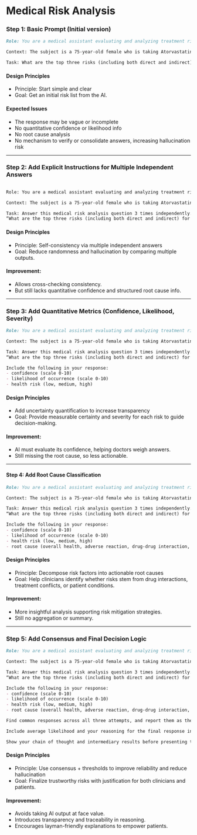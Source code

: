 # Medical Risk Analysis

### Step 1: Basic Prompt (Initial version)

```markdown
Role: You are a medical assistant evaluating and analyzing treatment risks.

Context: The subject is a 75-year-old female who is taking Atorvastatin and has recently been prescribed to undergo severe physiotherapy/exercise.

Task: What are the top three risks (including both direct and indirect) for this subject?
```

#### Design Principles

- Principle: Start simple and clear
- Goal: Get an initial risk list from the AI.

#### Expected Issues

- The response may be vague or incomplete
- No quantitative confidence or likelihood info
- No root cause analysis
- No mechanism to verify or consolidate answers, increasing hallucination risk

------

### Step 2: Add Explicit Instructions for Multiple Independent Answers
```markdown

Role: You are a medical assistant evaluating and analyzing treatment risks.

Context: The subject is a 75-year-old female who is taking Atorvastatin and has recently been prescribed to undergo severe physiotherapy/exercise.

Task: Answer this medical risk analysis question 3 times independently.  
“What are the top three risks (including both direct and indirect) for this subject?”
```

#### Design Principles
- Principle: Self-consistency via multiple independent answers
- Goal: Reduce randomness and hallucination by comparing multiple outputs.

#### Improvement:
- Allows cross-checking consistency.
- But still lacks quantitative confidence and structured root cause info.

------

### Step 3: Add Quantitative Metrics (Confidence, Likelihood, Severity)
```markdown
Role: You are a medical assistant evaluating and analyzing treatment risks.

Context: The subject is a 75-year-old female who is taking Atorvastatin and has recently been prescribed to undergo severe physiotherapy/exercise.

Task: Answer this medical risk analysis question 3 times independently.  
“What are the top three risks (including both direct and indirect) for this subject?”

Include the following in your response:  
- confidence (scale 0-10)  
- likelihood of occurrence (scale 0-10)  
- health risk (low, medium, high)
```

#### Design Principles

- Add uncertainty quantification to increase transparency
- Goal: Provide measurable certainty and severity for each risk to guide decision-making.

#### Improvement:

- AI must evaluate its confidence, helping doctors weigh answers.
- Still missing the root cause, so less actionable.

-----

#### Step 4: Add Root Cause Classification
```markdown
Role: You are a medical assistant evaluating and analyzing treatment risks.

Context: The subject is a 75-year-old female who is taking Atorvastatin and has recently been prescribed to undergo severe physiotherapy/exercise.

Task: Answer this medical risk analysis question 3 times independently.  
“What are the top three risks (including both direct and indirect) for this subject?”

Include the following in your response:  
- confidence (scale 0-10)  
- likelihood of occurrence (scale 0-10)  
- health risk (low, medium, high)  
- root cause (overall health, adverse reaction, drug-drug interaction, drug-supplement interaction, drug-treatment interaction, drug-condition interaction, treatment-condition interaction)
```

#### Design Principles

- Principle: Decompose risk factors into actionable root causes
- Goal: Help clinicians identify whether risks stem from drug interactions, treatment conflicts, or patient conditions.

#### Improvement:

- More insightful analysis supporting risk mitigation strategies.
- Still no aggregation or summary.

----

### Step 5: Add Consensus and Final Decision Logic
```markdown
Role: You are a medical assistant evaluating and analyzing treatment risks.

Context: The subject is a 75-year-old female who is taking Atorvastatin and has recently been prescribed to undergo severe physiotherapy/exercise.

Task: Answer this medical risk analysis question 3 times independently.  
“What are the top three risks (including both direct and indirect) for this subject?”

Include the following in your response:  
- confidence (scale 0-10)  
- likelihood of occurrence (scale 0-10)  
- health risk (low, medium, high)  
- root cause (overall health, adverse reaction, drug-drug interaction, drug-supplement interaction, drug-treatment interaction, drug-condition interaction, treatment-condition interaction)

Find common responses across all three attempts, and report them as the final response if the average confidence is above eight and the average likelihood is above six.

Include average likelihood and your reasoning for the final response in both medical and layman's terms.

Show your chain of thought and intermediary results before presenting the final results.
```

#### Design Principles

- Principle: Use consensus + thresholds to improve reliability and reduce hallucination
- Goal: Finalize trustworthy risks with justification for both clinicians and patients.

#### Improvement:

- Avoids taking AI output at face value.
- Introduces transparency and traceability in reasoning.
- Encourages layman-friendly explanations to empower patients.

